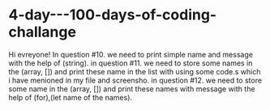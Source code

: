 # 4-day---100-days-of-coding-challange
Hi evreyone!
In question #10. we need to print simple name and message with the help of (string).
in question #11. we need to store some names in the (array, []) and print these name in the list with using some code.s which i have menioned in my file and screensho.
in question #12. we need to store some name in the (array, []) and print these names with message with the help of (for),(let name of the names).
